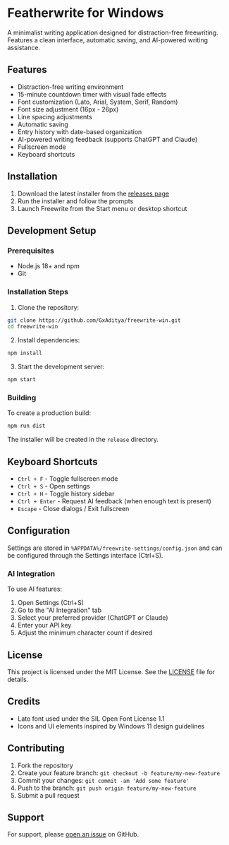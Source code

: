 # Featherwrite for Windows

A minimalist writing application designed for distraction-free freewriting. Features a clean interface, automatic saving, and AI-powered writing assistance.



## Features

- Distraction-free writing environment
- 15-minute countdown timer with visual fade effects
- Font customization (Lato, Arial, System, Serif, Random)
- Font size adjustment (16px - 26px)
- Line spacing adjustments
- Automatic saving
- Entry history with date-based organization
- AI-powered writing feedback (supports ChatGPT and Claude)
- Fullscreen mode
- Keyboard shortcuts

## Installation

1. Download the latest installer from the [releases page](https://github.com/GxAditya/freewrite-win/releases)
2. Run the installer and follow the prompts
3. Launch Freewrite from the Start menu or desktop shortcut

## Development Setup

### Prerequisites

- Node.js 18+ and npm
- Git

### Installation Steps

1. Clone the repository:
```bash
git clone https://github.com/GxAditya/freewrite-win.git
cd freewrite-win
```

2. Install dependencies:
```bash
npm install
```

3. Start the development server:
```bash
npm start
```

### Building

To create a production build:
```bash
npm run dist
```

The installer will be created in the `release` directory.

## Keyboard Shortcuts

- `Ctrl + F` - Toggle fullscreen mode
- `Ctrl + S` - Open settings
- `Ctrl + H` - Toggle history sidebar
- `Ctrl + Enter` - Request AI feedback (when enough text is present)
- `Escape` - Close dialogs / Exit fullscreen

## Configuration

Settings are stored in `%APPDATA%/freewrite-settings/config.json` and can be configured through the Settings interface (Ctrl+S).

### AI Integration

To use AI features:
1. Open Settings (Ctrl+S)
2. Go to the "AI Integration" tab
3. Select your preferred provider (ChatGPT or Claude)
4. Enter your API key
5. Adjust the minimum character count if desired

## License

This project is licensed under the MIT License. See the [LICENSE](LICENSE) file for details.

## Credits

- Lato font used under the SIL Open Font License 1.1
- Icons and UI elements inspired by Windows 11 design guidelines

## Contributing

1. Fork the repository
2. Create your feature branch: `git checkout -b feature/my-new-feature`
3. Commit your changes: `git commit -am 'Add some feature'`
4. Push to the branch: `git push origin feature/my-new-feature`
5. Submit a pull request

## Support

For support, please [open an issue](https://github.com/your-username/freewrite-win/issues/new) on GitHub.
